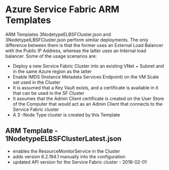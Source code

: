 # Azure Service Fabric ARM Templates

ARM Templates 3NodetypeELBSFCluster.json and 3NodetypeILBSFCluster.json perform similar deployments. The only difference between them is that the former uses an External Load Balancer with the Public IP Address, whereas the latter uses an Internal load balancer. Some of the usage scenarios are:

* Deploy a new Service Fabric Cluster into an existing VNet + Subnet and in the same Azure region as the latter
* Enable IMDS (Instance Metadata Services Endpoint) on the VM Scale set used in the Cluster
* It is assumed that a Key Vault exists, and a certificate is available in it that can be used in the SF Cluster
* It assumes that the Admin Client certificate is created on the User Store of the Computer that would act as an Admin Client that connects to the Service Fabric cluster
* A 3 -Node Type cluster is created by this Template

## ARM Template - 1NodetypeELBSFClusterLatest.json
- enables the ResourceMonitorService in the Cluster
- adds version 6.2.194.1 manually into the configuration
- updated API version for the Service Fabric cluster - 2018-02-01
